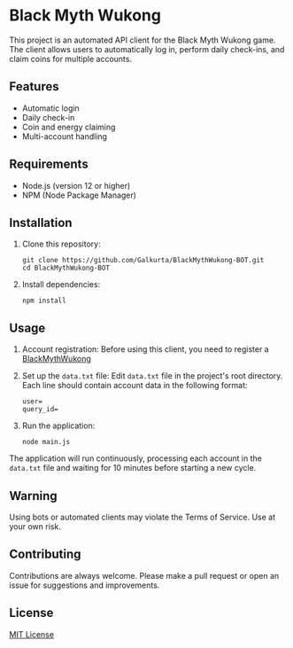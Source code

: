 # Black Myth Wukong

This project is an automated API client for the Black Myth Wukong game. The client allows users to automatically log in, perform daily check-ins, and claim coins for multiple accounts.

## Features

- Automatic login
- Daily check-in
- Coin and energy claiming
- Multi-account handling

## Requirements

- Node.js (version 12 or higher)
- NPM (Node Package Manager)

## Installation

1. Clone this repository:

   ```
   git clone https://github.com/Galkurta/BlackMythWukong-BOT.git
   cd BlackMythWukong-BOT
   ```

2. Install dependencies:

   ```
   npm install
   ```

## Usage

1. Account registration:
   Before using this client, you need to register a [BlackMythWukong](https://t.me/bwcwukong_bot/Play?startapp=6944804952)

2. Set up the `data.txt` file:
   Edit `data.txt` file in the project's root directory. Each line should contain account data in the following format:

   ```
   user=
   query_id=
   ```

3. Run the application:
   ```
   node main.js
   ```

The application will run continuously, processing each account in the `data.txt` file and waiting for 10 minutes before starting a new cycle.

## Warning

Using bots or automated clients may violate the Terms of Service. Use at your own risk.

## Contributing

Contributions are always welcome. Please make a pull request or open an issue for suggestions and improvements.

## License

[MIT License](LICENSE)
